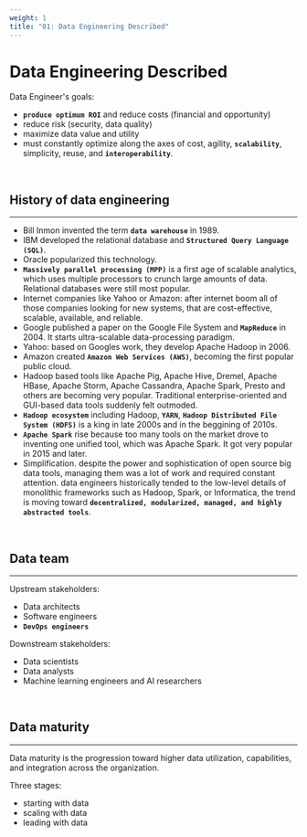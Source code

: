 ```yaml
---
weight: 1
title: "01: Data Engineering Described"
---
```


# Data Engineering Described

Data Engineer's goals:
- **`produce optimum ROI`** and reduce costs (financial and opportunity)
- reduce risk (security, data quality)
- maximize data value and utility
- must constantly optimize along the axes of cost, agility, **`scalability`**, simplicity, reuse, and **`interoperability`**.

<br>

## History of data engineering
---

- Bill Inmon invented the term **`data warehouse`** in 1989.
- IBM developed the relational database and **`Structured Query Language (SQL)`**.
- Oracle popularized this technology.
- **`Massively parallel processing (MPP)`** is a first age of scalable analytics, which uses multiple processors to crunch large amounts of data. Relational databases were still most popular.
- Internet companies like Yahoo or Amazon: after internet boom all of those companies looking for new systems, that are cost-effective, scalable, available, and reliable.
- Google published a paper on the Google File System and **`MapReduce`** in 2004. It starts ultra-scalable data-processing paradigm.
- Yahoo: based on Googles work, they develop Apache Hadoop in 2006.
- Amazon created **`Amazon Web Services (AWS)`**, becoming the first popular public cloud.
- Hadoop based tools like Apache Pig, Apache Hive, Dremel, Apache HBase, Apache Storm, Apache Cassandra, Apache Spark, Presto and others are becoming very popular. Traditional enterprise-oriented and GUI-based data tools suddenly felt outmoded.
- **`Hadoop ecosystem`** including Hadoop, **`YARN`**, **`Hadoop Distributed File System (HDFS)`** is a king in late 2000s and in the beggining of 2010s.
- **`Apache Spark`** rise because too many tools on the market drove to inventing one unified tool, which was Apache Spark. It got very popular in 2015 and later.
- Simplification. despite the power and sophistication of open source big data tools, managing them was a lot of work and required constant attention. data engineers historically tended to the low-level details of monolithic frameworks such as Hadoop, Spark, or Informatica, the trend is moving toward **`decentralized, modularized, managed, and highly abstracted tools`**.

<br>

## Data team
---

Upstream stakeholders:
- Data architects
- Software engineers
- **`DevOps engineers`**

Downstream stakeholders:
- Data scientists
- Data analysts
- Machine learning engineers and AI researchers

<br>

## Data maturity
---

Data maturity is the progression toward higher data utilization, capabilities, and integration across the organization.

Three stages:
- starting with data
- scaling with data
- leading with data
